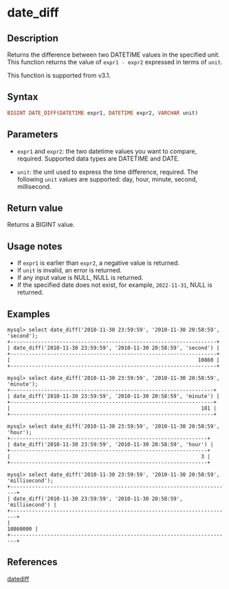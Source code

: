 # date_diff

## Description

Returns the difference between two DATETIME values in the specified unit. This function returns the value of `expr1 - expr2` expressed in terms of `unit`.

This function is supported from v3.1.

## Syntax

```Haskell
BIGINT DATE_DIFF(DATETIME expr1, DATETIME expr2, VARCHAR unit)
```

## Parameters

- `expr1` and `expr2`: the two datetime values you want to compare, required. Supported data types are DATETIME and DATE.

- `unit`: the unit used to express the time difference, required. The following `unit` values are supported: day, hour, minute, second, millisecond.

## Return value

Returns a BIGINT value.

## Usage notes

- If `expr1` is earlier than `expr2`, a negative value is returned.
- If `unit` is invalid, an error is returned.
- If any input value is NULL, NULL is returned.
- If the specified date does not exist, for example, `2022-11-31`, NULL is returned.

## Examples

```Plain Text
mysql> select date_diff('2010-11-30 23:59:59', '2010-11-30 20:58:59', 'second');
+-------------------------------------------------------------------+
| date_diff('2010-11-30 23:59:59', '2010-11-30 20:58:59', 'second') |
+-------------------------------------------------------------------+
|                                                             10860 |
+-------------------------------------------------------------------+

mysql> select date_diff('2010-11-30 23:59:59', '2010-11-30 20:58:59', 'minute');
+------------------------------------------------------------------+
| date_diff('2010-11-30 23:59:59', '2010-11-30 20:58:59', 'minute') |
+------------------------------------------------------------------+
|                                                              181 |
+------------------------------------------------------------------+

mysql> select date_diff('2010-11-30 23:59:59', '2010-11-30 20:58:59', 'hour');
+----------------------------------------------------------------+
| date_diff('2010-11-30 23:59:59', '2010-11-30 20:58:59', 'hour') |
+----------------------------------------------------------------+
|                                                              3 |
+----------------------------------------------------------------+

mysql> select date_diff('2010-11-30 23:59:59', '2010-11-30 20:58:59', 'millisecond');
+------------------------------------------------------------------------+
| date_diff('2010-11-30 23:59:59', '2010-11-30 20:58:59', 'millisecond') |
+------------------------------------------------------------------------+
|                                                               10860000 |
+------------------------------------------------------------------------+
```

## References

[datediff](./datediff.md)
